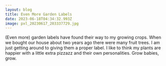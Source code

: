 ```yaml
---
layout: blog
title: Even More Garden Labels
date: 2023-06-18T04:34:32.993Z
image: pxl_20230617_203337729.jpg
---
```

(﻿Even more) garden labels have found their way to my growing crops. When we bought our house about two years ago there were many fruit trees. I am just getting around to giving them a proper label. I like to think my plants are happier with a little extra pizzazz and their own personalities. Grow babies, grow.